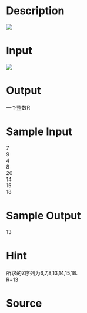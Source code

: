 
# Description

<div class="content"><img border="0" src="source/bzoj/1367/img/aHR0cHM6Ly9seWRzeS5jb20vSnVkZ2VPbmxpbmUvaW1hZ2VzLzEzNjdfMS5qcGc=.jpg"/></div>

# Input

<div class="content"><img border="0" src="source/bzoj/1367/img/aHR0cHM6Ly9seWRzeS5jb20vSnVkZ2VPbmxpbmUvaW1hZ2VzLzEzNjdfMi5qcGc=.jpg"/></div>

# Output

<div class="content">一个整数R</div>

# Sample Input

<div class="content"><span class="sampledata">7<br/>
9<br/>
4<br/>
8<br/>
20<br/>
14<br/>
15<br/>
18</span></div>

# Sample Output

<div class="content"><span class="sampledata">13</span></div>

# Hint

<div class="content"><p>所求的Z序列为6,7,8,13,14,15,18.<br/>
R=13</p></div>

# Source

<div class="content"><p><a href="problemset.php?search="></a></p></div>

